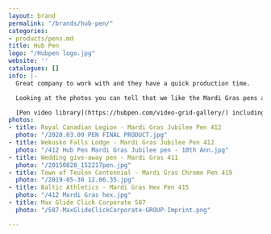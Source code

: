 ```yaml
---
layout: brand
permalink: "/brands/hub-pen/"
categories:
- products/pens.md
title: Hub Pen
logo: "/Hubpen logo.jpg"
website: ''
catalogues: []
info: |-
  Great company to work with and they have a quick production time.

  Looking at the photos you can tell that we like the Mardi Gras pens and have given away thousands of them.  I have also recently discovered the Max Glide Click Corporate pen which is also very nice to write with.

  [Pen video library](https://hubpen.com/video-grid-gallery/) including the Max Glide Click Corporate and Mardi Gras
photos:
- title: Royal Canadian Legion - Mardi Gras Jubilee Pen 412
  photo: "/2020.03.09 PEN FINAL PRODUCT.jpg"
- title: Wekusko Falls Lodge - Mardi Gras Jubilee Pen 412
  photo: "/412 Hub Pen Mardi Gras Jubilee pen - 10th Ann.jpg"
- title: Wedding give-away pen - Mardi Gras 411
  photo: "/20150828_152217pen.jpg"
- title: Town of Teulon Centennial - Mardi Gras Chrome Pen 419
  photo: "/2019-05-30 12.06.35.jpg"
- title: Baltic Athletics - Mardi Gras Hex Pen 415
  photo: "/412 Mardi Gras hex.jpg"
- title: Max Glide Click Corporate 587
  photo: "/587-MaxGlideClickCorporate-GROUP-Imprint.png"

---
```


